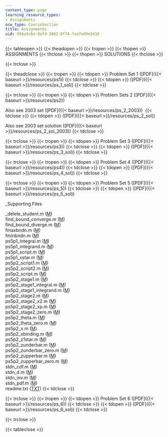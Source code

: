 ```yaml
---
content_type: page
learning_resource_types:
- Assignments
ocw_type: CourseSection
title: Assignments
uid: 956a9c6e-8a7d-20d2-0f74-faa7e09e543d
---
```


{{< tableopen >}}
{{< theadopen >}}
{{< tropen >}}
{{< thopen >}}
ASSIGNMENTS
{{< thclose >}}
{{< thopen >}}
SOLUTIONS
{{< thclose >}}

{{< trclose >}}

{{< theadclose >}}
{{< tropen >}}
{{< tdopen >}}
Problem Set 1 ([PDF]({{< baseurl >}}/resources/ps1))
{{< tdclose >}}
{{< tdopen >}}
([PDF]({{< baseurl >}}/resources/ps_1_sol))
{{< tdclose >}}

{{< trclose >}}
{{< tropen >}}
{{< tdopen >}}
Problem Sets 2 ([PDF]({{< baseurl >}}/resources/ps2))  
  
Also see 2003 set ([PDF]({{< baseurl >}}/resources/ps_2_2003)) 
{{< tdclose >}}
{{< tdopen >}}
([PDF]({{< baseurl >}}/resources/ps_2_sol))  
  
Also see 2003 set solution ([PDF]({{< baseurl >}}/resources/ps_2_sol_2003))
{{< tdclose >}}

{{< trclose >}}
{{< tropen >}}
{{< tdopen >}}
Problem Set 3 ([PDF]({{< baseurl >}}/resources/ps3))
{{< tdclose >}}
{{< tdopen >}}
([PDF]({{< baseurl >}}/resources/ps_3_sol))
{{< tdclose >}}

{{< trclose >}}
{{< tropen >}}
{{< tdopen >}}
Problem Set 4 ([PDF]({{< baseurl >}}/resources/ps4))
{{< tdclose >}}
{{< tdopen >}}
([PDF]({{< baseurl >}}/resources/ps_4_sol))
{{< tdclose >}}

{{< trclose >}}
{{< tropen >}}
{{< tdopen >}}
Problem Set 5 ([PDF]({{< baseurl >}}/resources/ps_5))
{{< tdclose >}}
{{< tdopen >}}
([PDF]({{< baseurl >}}/resources/ps_5_sol))  
  
_Supporting Files  
  
_delete\_student.m ([M](/courses/economics/14-462-advanced-macroeconomics-ii-spring-2004/assignments/delete_student.m))  
find\_bound\_converge.m ([M](/courses/economics/14-462-advanced-macroeconomics-ii-spring-2004/assignments/find_bound_converge.m))  
find\_bound\_diverge.m ([M](/courses/economics/14-462-advanced-macroeconomics-ii-spring-2004/assignments/find_bound_diverge.m))  
fmaxbndn.m ([M](/courses/economics/14-462-advanced-macroeconomics-ii-spring-2004/assignments/fmaxbndn.m))  
fminbndn.m ([M](/courses/economics/14-462-advanced-macroeconomics-ii-spring-2004/assignments/fminbndn.m))  
ps5p1\_integral.m ([M](/courses/economics/14-462-advanced-macroeconomics-ii-spring-2004/assignments/ps5p1_integral.m))  
ps5p1\_integrand.m ([M](/courses/economics/14-462-advanced-macroeconomics-ii-spring-2004/assignments/ps5p2_stage1_integrand.m))  
ps5p1\_script.m ([M](/courses/economics/14-462-advanced-macroeconomics-ii-spring-2004/assignments/ps5p1_script.m))  
ps5p1\_xstar.m ([M](/courses/economics/14-462-advanced-macroeconomics-ii-spring-2004/assignments/ps5p1_xstar.m))  
ps5p2\_script1.m ([M](/courses/economics/14-462-advanced-macroeconomics-ii-spring-2004/assignments/ps5p2_script1.m))  
ps5p2\_script2.m ([M](/courses/economics/14-462-advanced-macroeconomics-ii-spring-2004/assignments/ps5p2_script2.m))  
ps5p2\_script.m ([M](/courses/economics/14-462-advanced-macroeconomics-ii-spring-2004/assignments/ps5p2_script.m))  
ps5p2\_stage1.m ([M](/courses/economics/14-462-advanced-macroeconomics-ii-spring-2004/assignments/ps5p2_stage1.m))  
ps5p2\_stage1\_integral.m ([M](/courses/economics/14-462-advanced-macroeconomics-ii-spring-2004/assignments/ps5p2_stage1_integral.m))  
ps5p2\_stage1\_integrand.m ([M](/courses/economics/14-462-advanced-macroeconomics-ii-spring-2004/assignments/ps5p2_stage1_integrand.m))  
ps5p2\_stage2.m ([M](/courses/economics/14-462-advanced-macroeconomics-ii-spring-2004/assignments/ps5p2_stage2.m))  
ps5p2\_stage2\_x2.m ([M](/courses/economics/14-462-advanced-macroeconomics-ii-spring-2004/assignments/ps5p2_stage2_x2.m))  
ps5p2\_stage2\_xp.m ([M](/courses/economics/14-462-advanced-macroeconomics-ii-spring-2004/assignments/ps5p2_stage2_xp.m))  
ps5p2\_stage2\_zero.m ([M](/courses/economics/14-462-advanced-macroeconomics-ii-spring-2004/assignments/ps5p2_stage2_zero.m))  
ps5p2\_theta.m ([M](/courses/economics/14-462-advanced-macroeconomics-ii-spring-2004/assignments/ps5p2_theta.m))  
ps5p2\_theta\_zero.m ([M](/courses/economics/14-462-advanced-macroeconomics-ii-spring-2004/assignments/ps5p2_theta_zero.m))  
ps5p2\_x.m ([M](/courses/economics/14-462-advanced-macroeconomics-ii-spring-2004/assignments/ps5p2_x.m))  
ps5p2\_xbinding.m ([M](/courses/economics/14-462-advanced-macroeconomics-ii-spring-2004/assignments/ps5p2_xbinding.m))  
ps5p2\_z1star.m ([M](/courses/economics/14-462-advanced-macroeconomics-ii-spring-2004/assignments/ps5p2_z1star.m))  
ps5p2\_zunderbar.m ([M](/courses/economics/14-462-advanced-macroeconomics-ii-spring-2004/assignments/ps5p2_zunderbar.m))  
ps5p2\_zunderbar\_zero.m ([M](/courses/economics/14-462-advanced-macroeconomics-ii-spring-2004/assignments/ps5p2_zunderbar_zero.m))  
ps5p2\_zupperbar.m ([M](/courses/economics/14-462-advanced-macroeconomics-ii-spring-2004/assignments/ps5p2_zupperbar.m))  
ps5p2\_zupperbar\_zero.m ([M](/courses/economics/14-462-advanced-macroeconomics-ii-spring-2004/assignments/ps5p2_zupperbar_zero.m))  
stdn\_cdf.m ([M](/courses/economics/14-462-advanced-macroeconomics-ii-spring-2004/assignments/stdn_cdf.m))  
stdn\_d.m ([M](/courses/economics/14-462-advanced-macroeconomics-ii-spring-2004/assignments/stdn_d.m))  
stdn\_inv.m ([M](/courses/economics/14-462-advanced-macroeconomics-ii-spring-2004/assignments/stdn_inv.m))  
stdn\_pdf.m ([M](/courses/economics/14-462-advanced-macroeconomics-ii-spring-2004/assignments/stdn_pdf.m))  
readme.txt ([TXT](/courses/economics/14-462-advanced-macroeconomics-ii-spring-2004/assignments/readme.txt))
{{< tdclose >}}

{{< trclose >}}
{{< tropen >}}
{{< tdopen >}}
Problem Set 6 ([PDF]({{< baseurl >}}/resources/ps_6))
{{< tdclose >}}
{{< tdopen >}}
([PDF]({{< baseurl >}}/resources/ps_6_sol))
{{< tdclose >}}

{{< trclose >}}

{{< tableclose >}}
